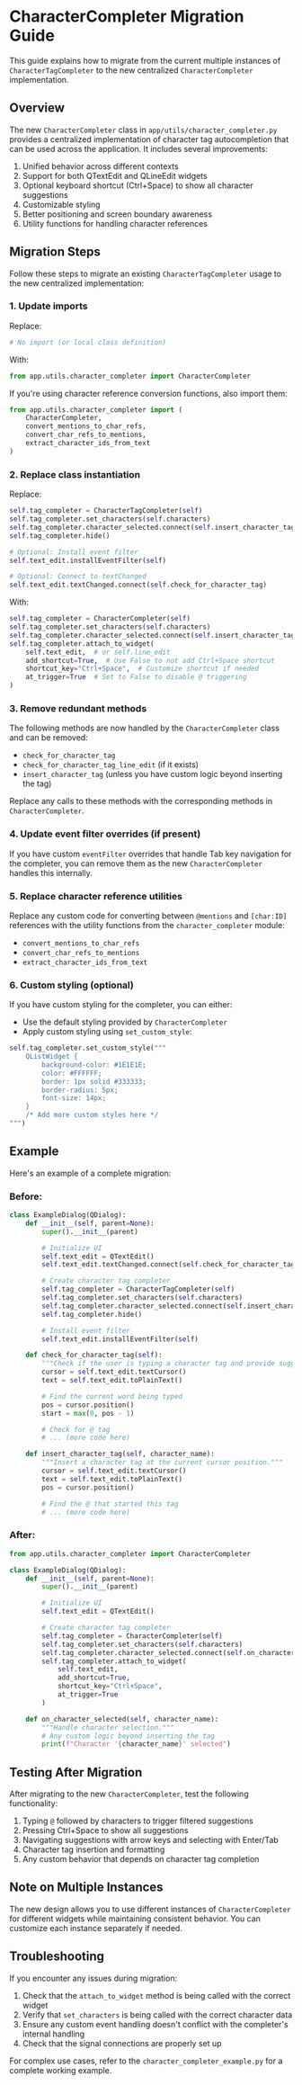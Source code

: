 # CharacterCompleter Migration Guide

This guide explains how to migrate from the current multiple instances of `CharacterTagCompleter` to the new centralized `CharacterCompleter` implementation.

## Overview

The new `CharacterCompleter` class in `app/utils/character_completer.py` provides a centralized implementation of character tag autocompletion that can be used across the application. It includes several improvements:

1. Unified behavior across different contexts
2. Support for both QTextEdit and QLineEdit widgets
3. Optional keyboard shortcut (Ctrl+Space) to show all character suggestions
4. Customizable styling
5. Better positioning and screen boundary awareness
6. Utility functions for handling character references

## Migration Steps

Follow these steps to migrate an existing `CharacterTagCompleter` usage to the new centralized implementation:

### 1. Update imports

Replace:

```python
# No import (or local class definition)
```

With:

```python
from app.utils.character_completer import CharacterCompleter
```

If you're using character reference conversion functions, also import them:

```python
from app.utils.character_completer import (
    CharacterCompleter,
    convert_mentions_to_char_refs,
    convert_char_refs_to_mentions,
    extract_character_ids_from_text
)
```

### 2. Replace class instantiation

Replace:

```python
self.tag_completer = CharacterTagCompleter(self)
self.tag_completer.set_characters(self.characters)
self.tag_completer.character_selected.connect(self.insert_character_tag)
self.tag_completer.hide()

# Optional: Install event filter
self.text_edit.installEventFilter(self)

# Optional: Connect to textChanged
self.text_edit.textChanged.connect(self.check_for_character_tag)
```

With:

```python
self.tag_completer = CharacterCompleter(self)
self.tag_completer.set_characters(self.characters)
self.tag_completer.character_selected.connect(self.insert_character_tag)
self.tag_completer.attach_to_widget(
    self.text_edit,  # or self.line_edit
    add_shortcut=True,  # Use False to not add Ctrl+Space shortcut
    shortcut_key="Ctrl+Space",  # Customize shortcut if needed
    at_trigger=True  # Set to False to disable @ triggering
)
```

### 3. Remove redundant methods

The following methods are now handled by the `CharacterCompleter` class and can be removed:

- `check_for_character_tag`
- `check_for_character_tag_line_edit` (if it exists)
- `insert_character_tag` (unless you have custom logic beyond inserting the tag)

Replace any calls to these methods with the corresponding methods in `CharacterCompleter`.

### 4. Update event filter overrides (if present)

If you have custom `eventFilter` overrides that handle Tab key navigation for the completer, you can remove them as the new `CharacterCompleter` handles this internally.

### 5. Replace character reference utilities

Replace any custom code for converting between `@mentions` and `[char:ID]` references with the utility functions from the `character_completer` module:

- `convert_mentions_to_char_refs`
- `convert_char_refs_to_mentions`
- `extract_character_ids_from_text`

### 6. Custom styling (optional)

If you have custom styling for the completer, you can either:

- Use the default styling provided by `CharacterCompleter`
- Apply custom styling using `set_custom_style`:

```python
self.tag_completer.set_custom_style("""
    QListWidget {
        background-color: #1E1E1E;
        color: #FFFFFF;
        border: 1px solid #333333;
        border-radius: 5px;
        font-size: 14px;
    }
    /* Add more custom styles here */
""")
```

## Example

Here's an example of a complete migration:

### Before:

```python
class ExampleDialog(QDialog):
    def __init__(self, parent=None):
        super().__init__(parent)

        # Initialize UI
        self.text_edit = QTextEdit()
        self.text_edit.textChanged.connect(self.check_for_character_tag)

        # Create character tag completer
        self.tag_completer = CharacterTagCompleter(self)
        self.tag_completer.set_characters(self.characters)
        self.tag_completer.character_selected.connect(self.insert_character_tag)
        self.tag_completer.hide()

        # Install event filter
        self.text_edit.installEventFilter(self)

    def check_for_character_tag(self):
        """Check if the user is typing a character tag and provide suggestions."""
        cursor = self.text_edit.textCursor()
        text = self.text_edit.toPlainText()

        # Find the current word being typed
        pos = cursor.position()
        start = max(0, pos - 1)

        # Check for @ tag
        # ... (more code here)

    def insert_character_tag(self, character_name):
        """Insert a character tag at the current cursor position."""
        cursor = self.text_edit.textCursor()
        text = self.text_edit.toPlainText()
        pos = cursor.position()

        # Find the @ that started this tag
        # ... (more code here)
```

### After:

```python
from app.utils.character_completer import CharacterCompleter

class ExampleDialog(QDialog):
    def __init__(self, parent=None):
        super().__init__(parent)

        # Initialize UI
        self.text_edit = QTextEdit()

        # Create character tag completer
        self.tag_completer = CharacterCompleter(self)
        self.tag_completer.set_characters(self.characters)
        self.tag_completer.character_selected.connect(self.on_character_selected)
        self.tag_completer.attach_to_widget(
            self.text_edit,
            add_shortcut=True,
            shortcut_key="Ctrl+Space",
            at_trigger=True
        )

    def on_character_selected(self, character_name):
        """Handle character selection."""
        # Any custom logic beyond inserting the tag
        print(f"Character '{character_name}' selected")
```

## Testing After Migration

After migrating to the new `CharacterCompleter`, test the following functionality:

1. Typing `@` followed by characters to trigger filtered suggestions
2. Pressing Ctrl+Space to show all suggestions
3. Navigating suggestions with arrow keys and selecting with Enter/Tab
4. Character tag insertion and formatting
5. Any custom behavior that depends on character tag completion

## Note on Multiple Instances

The new design allows you to use different instances of `CharacterCompleter` for different widgets while maintaining consistent behavior. You can customize each instance separately if needed.

## Troubleshooting

If you encounter any issues during migration:

1. Check that the `attach_to_widget` method is being called with the correct widget
2. Verify that `set_characters` is being called with the correct character data
3. Ensure any custom event handling doesn't conflict with the completer's internal handling
4. Check that the signal connections are properly set up

For complex use cases, refer to the `character_completer_example.py` for a complete working example.
